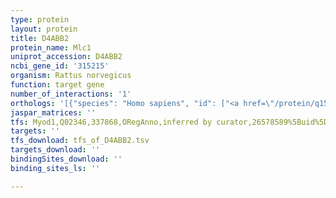 ```yaml
---
type: protein
layout: protein
title: D4ABB2
protein_name: Mlc1
uniprot_accession: D4ABB2
ncbi_gene_id: '315215'
organism: Rattus norvegicus
function: target gene
number_of_interactions: '1'
orthologs: '[{"species": "Homo sapiens", "id": ["<a href=\"/protein/q15049\">Q15049</a>"]}, {"species": "Danio rerio", "id": ["Q1LUA2"]}]'
jaspar_matrices: ''
tfs: Myod1,Q02346,337868,ORegAnno,inferred by curator,26578589%5Buid%5D+OR+1847512%5Buid%5D,Yes
targets: ''
tfs_download: tfs_of_D4ABB2.tsv
targets_download: ''
bindingSites_download: ''
binding_sites_ls: ''

---
```

